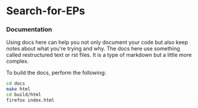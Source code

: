 # Search-for-EPs


### Documentation

Using docs here can help you not only document your code but also keep notes about 
what you're trying and why.
The docs here use something called restructured text or rst files. 
It is a type of markdown but a little more complex.

To build the docs, perform the following:

```bash
cd docs
make html
cd build/html
firefox index.html
```